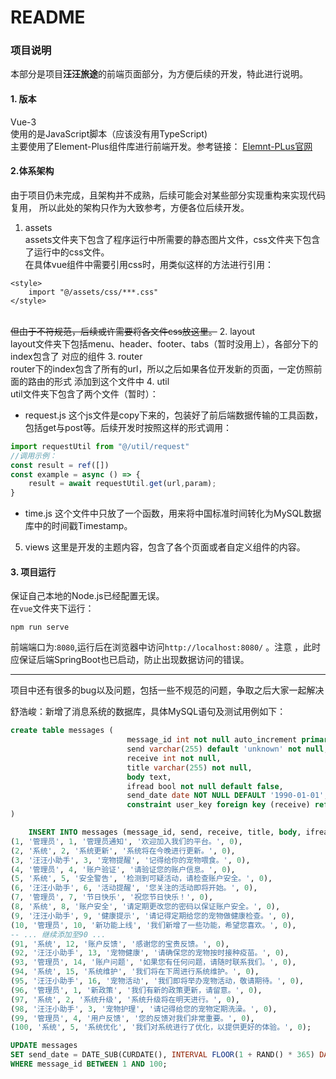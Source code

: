 # README

### 项目说明
本部分是项目**汪汪旅途**的前端页面部分，为方便后续的开发，特此进行说明。

#### 1. 版本
Vue-3<br>
使用的是JavaScript脚本（应该没有用TypeScript)<br>
主要使用了Element-Plus组件库进行前端开发。参考链接：
<a href="https://element-plus.org/zh-CN/component/overview.html"> Elemnt-PLus官网</a>

#### 2.体系架构

由于项目仍未完成，且架构并不成熟，后续可能会对某些部分实现重构来实现代码复用，
所以此处的架构只作为大致参考，方便各位后续开发。

1. assets<br>
assets文件夹下包含了程序运行中所需要的静态图片文件，css文件夹下包含了运行中的css文件。
<br>在具体vue组件中需要引用css时，用类似这样的方法进行引用：
```
<style>
    import "@/assets/css/***.css"
</style>
```
<br> ~~但由于不符规范，后续或许需要将各文件css放这里。~~
2. layout <br>
layout文件夹下包括menu、header、footer、tabs（暂时没用上），各部分下的index包含了
对应的组件
3. router <br>
router下的index包含了所有的url，所以之后如果各位开发新的页面，一定仿照前面的路由的形式
添加到这个文件中
4. util <br>
util文件夹下包含了两个文件（暂时）：
* request.js
这个js文件是copy下来的，包装好了前后端数据传输的工具函数，包括get与post等。后续开发时按照这样的形式调用：

```javascript
import requestUtil from "@/util/request"
//调用示例：
const result = ref([])
const example = async () => {
    result = await requestUtil.get(url,param);
}
```
* time.js
这个文件中只放了一个函数，用来将中国标准时间转化为MySQL数据库中的时间戳Timestamp。
5. views
这里是开发的主题内容，包含了各个页面或者自定义组件的内容。
#### 3. 项目运行

保证自己本地的Node.js已经配置无误。<br>
在`vue`文件夹下运行：
```
npm run serve
```
前端端口为:`8080`,运行后在浏览器中访问`http://localhost:8080/` 。注意
，此时应保证后端SpringBoot也已启动，防止出现数据访问的错误。

------
项目中还有很多的bug以及问题，包括一些不规范的问题，争取之后大家一起解决

舒浩峻：新增了消息系统的数据库，具体MySQL语句及测试用例如下：
```sql
create table messages (
                          message_id int not null auto_increment primary key,
                          send varchar(255) default 'unknown' not null,
                          receive int not null,
                          title varchar(255) not null,
                          body text,
                          ifread bool not null default false,
                          send_date date NOT NULL DEFAULT '1990-01-01',
                          constraint user_key foreign key (receive) references users(user_id)
)

    INSERT INTO messages (message_id, send, receive, title, body, ifread) VALUES
(1, '管理员', 1, '管理员通知', '欢迎加入我们的平台。', 0),
(2, '系统', 2, '系统更新', '系统将在今晚进行更新。', 0),
(3, '汪汪小助手', 3, '宠物提醒', '记得给你的宠物喂食。', 0),
(4, '管理员', 4, '账户验证', '请验证您的账户信息。', 0),
(5, '系统', 5, '安全警告', '检测到可疑活动，请检查账户安全。', 0),
(6, '汪汪小助手', 6, '活动提醒', '您关注的活动即将开始。', 0),
(7, '管理员', 7, '节日快乐', '祝您节日快乐！', 0),
(8, '系统', 8, '账户安全', '请定期更改您的密码以保证账户安全。', 0),
(9, '汪汪小助手', 9, '健康提示', '请记得定期给您的宠物做健康检查。', 0),
(10, '管理员', 10, '新功能上线', '我们新增了一些功能，希望您喜欢。', 0),
-- ... 继续添加至90 ...
(91, '系统', 12, '账户反馈', '感谢您的宝贵反馈。', 0),
(92, '汪汪小助手', 13, '宠物健康', '请确保您的宠物按时接种疫苗。', 0),
(93, '管理员', 14, '账户问题', '如果您有任何问题，请随时联系我们。', 0),
(94, '系统', 15, '系统维护', '我们将在下周进行系统维护。', 0),
(95, '汪汪小助手', 16, '宠物活动', '我们即将举办宠物活动，敬请期待。', 0),
(96, '管理员', 1, '新政策', '我们有新的政策更新，请留意。', 0),
(97, '系统', 2, '系统升级', '系统升级将在明天进行。', 0),
(98, '汪汪小助手', 3, '宠物护理', '请记得给您的宠物定期洗澡。', 0),
(99, '管理员', 4, '用户反馈', '您的反馈对我们非常重要。', 0),
(100, '系统', 5, '系统优化', '我们对系统进行了优化，以提供更好的体验。', 0);

UPDATE messages
SET send_date = DATE_SUB(CURDATE(), INTERVAL FLOOR(1 + RAND() * 365) DAY)
WHERE message_id BETWEEN 1 AND 100;
```
